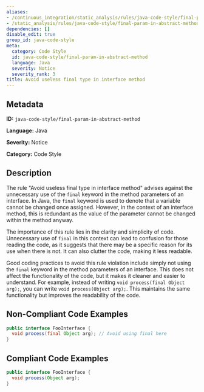 ```yaml
---
aliases:
- /continuous_integration/static_analysis/rules/java-code-style/final-param-in-abstract-method
- /static_analysis/rules/java-code-style/final-param-in-abstract-method
dependencies: []
disable_edit: true
group_id: java-code-style
meta:
  category: Code Style
  id: java-code-style/final-param-in-abstract-method
  language: Java
  severity: Notice
  severity_rank: 3
title: Avoid useless final type in interface method
---
```

<!--  SOURCED FROM https://github.com/DataDog/datadog-static-analyzer-rule-docs -->


## Metadata
**ID:** `java-code-style/final-param-in-abstract-method`

**Language:** Java

**Severity:** Notice

**Category:** Code Style

## Description
The rule "Avoid useless final type in interface method" advises against the unnecessary use of the `final` keyword in the method parameters of an interface. In Java, the `final` keyword is used to denote that a variable cannot be changed once assigned. However, in the context of an interface method, this is redundant as the value of the parameter cannot be changed within the method anyway. 

The importance of this rule lies in the clarity and simplicity of code. Unnecessary use of `final` in this context can lead to confusion for those reading the code, as it suggests that there may be a specific reason for its use when there is not. It can also clutter the code, making it less readable.

Good coding practices to avoid this rule violation include simply not using the `final` keyword in the method parameters of an interface. This does not affect the functionality of the code, but it makes it cleaner and easier to understand. For example, instead of writing `void process(final Object arg);`, you can write `void process(Object arg);`. This maintains the same functionality but improves the readability of the code.

## Non-Compliant Code Examples
```java
public interface FooInterface {
  void process(final Object arg); // Avoid using final here
}
```

## Compliant Code Examples
```java
public interface FooInterface {
  void process(Object arg);
}
```
